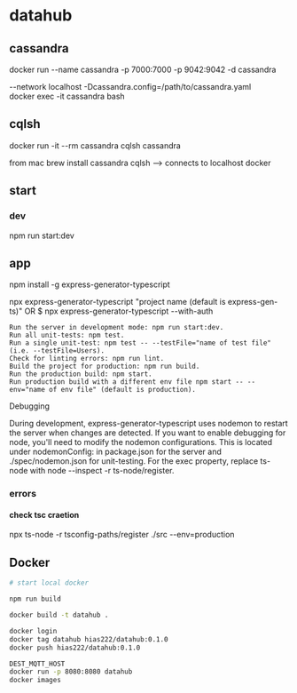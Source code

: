 # datahub

## cassandra

docker run --name cassandra -p 7000:7000 -p 9042:9042 -d cassandra  

--network localhost
-Dcassandra.config=/path/to/cassandra.yaml  
docker exec -it cassandra bash

## cqlsh

docker run -it --rm cassandra cqlsh cassandra

from mac
brew install cassandra
cqlsh --> connects to localhost docker

## start

### dev

npm run start:dev

## app

npm install -g express-generator-typescript

npx express-generator-typescript "project name (default is express-gen-ts)"
OR
$ npx express-generator-typescript --with-auth


    Run the server in development mode: npm run start:dev.
    Run all unit-tests: npm test.
    Run a single unit-test: npm test -- --testFile="name of test file" (i.e. --testFile=Users).
    Check for linting errors: npm run lint.
    Build the project for production: npm run build.
    Run the production build: npm start.
    Run production build with a different env file npm start -- --env="name of env file" (default is production).

Debugging

During development, express-generator-typescript uses nodemon to restart the server when changes are detected. If you want to enable debugging for node, you'll need to modify the nodemon configurations. This is located under nodemonConfig: in package.json for the server and ./spec/nodemon.json for unit-testing. For the exec property, replace ts-node with node --inspect -r ts-node/register.

### errors

#### check tsc craetion

npx ts-node -r tsconfig-paths/register ./src --env=production

## Docker

```bash
# start local docker

npm run build

docker build -t datahub .

docker login
docker tag datahub hias222/datahub:0.1.0
docker push hias222/datahub:0.1.0

DEST_MQTT_HOST
docker run -p 8080:8080 datahub
docker images
```